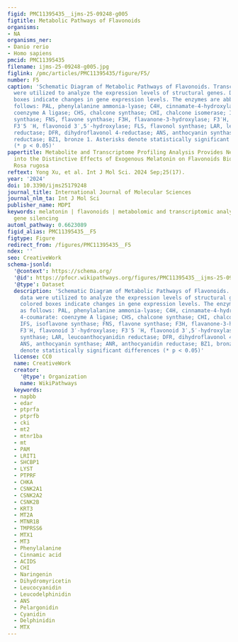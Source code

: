 ```yaml
---
figid: PMC11395435__ijms-25-09248-g005
figtitle: Metabolic Pathways of Flavonoids
organisms:
- NA
organisms_ner:
- Danio rerio
- Homo sapiens
pmcid: PMC11395435
filename: ijms-25-09248-g005.jpg
figlink: /pmc/articles/PMC11395435/figure/F5/
number: F5
caption: 'Schematic Diagram of Metabolic Pathways of Flavonoids. Transcriptome data
  were utilized to analyze the expression levels of structural genes. Different colored
  boxes indicate changes in gene expression levels. The enzymes are abbreviated as
  follows: PAL, phenylalanine ammonia-lyase; C4H, cinnamate-4-hydroxylase; 4CL, 4-coumarate:
  coenzyme A ligase; CHS, chalcone synthase; CHI, chalcone isomerase; IFS, isoflavone
  synthase; FNS, flavone synthase; F3H, flavanone-3-hydroxylase; F3′H, flavonoid 3′-hydroxylase;
  F3′5 ′H, flavonoid 3′,5′-hydroxylase; FLS, flavonol synthase; LAR, leucoanthocyanidin
  reductase; DFR, dihydroflavonol 4-reductase; ANS, anthocyanin synthase; ANR, anthocyanidin
  reductase; BZ1, bronze 1. Asterisks denote statistically significant differences
  (* p < 0.05)'
papertitle: Metabolite and Transcriptome Profiling Analysis Provides New Insights
  into the Distinctive Effects of Exogenous Melatonin on Flavonoids Biosynthesis in
  Rosa rugosa
reftext: Yong Xu, et al. Int J Mol Sci. 2024 Sep;25(17).
year: '2024'
doi: 10.3390/ijms25179248
journal_title: International Journal of Molecular Sciences
journal_nlm_ta: Int J Mol Sci
publisher_name: MDPI
keywords: melatonin | flavonoids | metabolomic and transcriptomic analyses | virus-induced
  gene silencing
automl_pathway: 0.6623089
figid_alias: PMC11395435__F5
figtype: Figure
redirect_from: /figures/PMC11395435__F5
ndex: ''
seo: CreativeWork
schema-jsonld:
  '@context': https://schema.org/
  '@id': https://pfocr.wikipathways.org/figures/PMC11395435__ijms-25-09248-g005.html
  '@type': Dataset
  description: 'Schematic Diagram of Metabolic Pathways of Flavonoids. Transcriptome
    data were utilized to analyze the expression levels of structural genes. Different
    colored boxes indicate changes in gene expression levels. The enzymes are abbreviated
    as follows: PAL, phenylalanine ammonia-lyase; C4H, cinnamate-4-hydroxylase; 4CL,
    4-coumarate: coenzyme A ligase; CHS, chalcone synthase; CHI, chalcone isomerase;
    IFS, isoflavone synthase; FNS, flavone synthase; F3H, flavanone-3-hydroxylase;
    F3′H, flavonoid 3′-hydroxylase; F3′5 ′H, flavonoid 3′,5′-hydroxylase; FLS, flavonol
    synthase; LAR, leucoanthocyanidin reductase; DFR, dihydroflavonol 4-reductase;
    ANS, anthocyanin synthase; ANR, anthocyanidin reductase; BZ1, bronze 1. Asterisks
    denote statistically significant differences (* p < 0.05)'
  license: CC0
  name: CreativeWork
  creator:
    '@type': Organization
    name: WikiPathways
  keywords:
  - napbb
  - edar
  - ptprfa
  - ptprfb
  - cki
  - mt2
  - mtnr1ba
  - mt
  - PAM
  - LRIT1
  - SHCBP1
  - LYST
  - PTPRF
  - CHKA
  - CSNK2A1
  - CSNK2A2
  - CSNK2B
  - KRT3
  - MT2A
  - MTNR1B
  - TMPRSS6
  - MTX1
  - MT3
  - Phenylalanine
  - Cinnamic acid
  - ACIDS
  - CHI
  - Naringenin
  - Dihydromyricetin
  - Leucocyanidin
  - Leucodelphinidin
  - ANS
  - Pelargonidin
  - Cyanidin
  - Delphinidin
  - MTX
---
```

